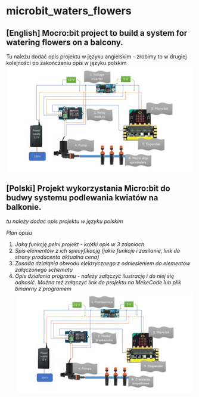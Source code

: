 # microbit_waters_flowers
## [English] Mocro:bit project to build a system for watering flowers on a balcony.
Tu należu dodać opis projektu w języku angielskim - zrobimy to w drugiej kolejności po zakończeniu opis w języku polskim
![Diagram of elecric circut in English language](./diagramEL.jpg?raw=true)
## [Polski] Projekt wykorzystania Micro:bit do budwy systemu podlewania kwiatów na balkonie. 
*tu należy dodać opis projektu w języku polskim*

*Plan opisu*
1. *Jaką funkcję pełni projekt - krótki  opis w 3 zdaniach*
1. *Spis elementów z ich specyfikacją (jakie funkcje i zasilanie, link do strony producenta aktualna cena)*
2. *Zasada działąnia obwodu elektrycznego z odniesieniem do elementów załączonego schematu*
3. *Opis działania programu - należy załączyć ilustrację i do niej się odnosić. Można też załączyć link do projektu na MekeCode lub plik binanrny z programem*
![Diagram of elecric circut in Polish language](./diagramPL.jpg?raw=true)
